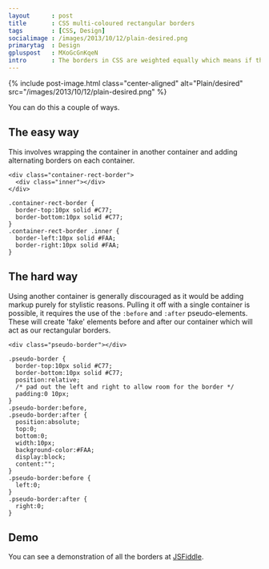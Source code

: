 ```yaml
---
layout      : post
title       : CSS multi-coloured rectangular borders
tags        : [CSS, Design]
socialimage : /images/2013/10/12/plain-desired.png
primarytag  : Design
gpluspost   : MXoGcGnKqeN
intro       : The borders in CSS are weighted equally which means if their colours differ, the split between them will be diagonal. This is the reason that <a href="/2013/03/triangles-in-css.html">CSS triangles</a> work the way they do. Say your design wanted a more rectangular border though, where the top and bottom extended all the way out and covered the bottom portion of the left and right borders.
---
```


{% include post-image.html class="center-aligned" alt="Plain/desired" src="/images/2013/10/12/plain-desired.png" %}

You can do this a couple of ways.

## The easy way

This involves wrapping the container in another container and adding alternating borders on each container.

<!--prettify lang=html-->
    <div class="container-rect-border">
      <div class="inner"></div>
    </div>

<!--prettify lang=css-->
    .container-rect-border {
      border-top:10px solid #C77;
      border-bottom:10px solid #C77;
    }
    .container-rect-border .inner {
      border-left:10px solid #FAA;
      border-right:10px solid #FAA;
    }

## The hard way

Using another container is generally discouraged as it would be adding markup purely for stylistic reasons. Pulling it off with a single container is possible, it requires the use of the `:before` and `:after` pseudo-elements. These will create 'fake' elements before and after our container which will act as our rectangular borders.

<!--prettify lang=html-->
    <div class="pseudo-border"></div>

<!--prettify lang=css-->
    .pseudo-border {
      border-top:10px solid #C77;
      border-bottom:10px solid #C77;
      position:relative;
      /* pad out the left and right to allow room for the border */
      padding:0 10px;
    }
    .pseudo-border:before,
    .pseudo-border:after {
      position:absolute;
      top:0;
      bottom:0;
      width:10px;
      background-color:#FAA;
      display:block;
      content:"";
    }
    .pseudo-border:before {
      left:0;
    }
    .pseudo-border:after {
      right:0;
    }

## Demo

You can see a demonstration of all the borders at [JSFiddle][2].

[2]: http://jsfiddle.net/Tyriar/tCVb8/

